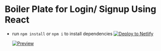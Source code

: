 # Boiler Plate for Login/ Signup Using React

- run `npm install` or `npm i` to install dependencies
  [![Deploy to Netlify](https://www.netlify.com/img/deploy/button.svg)](https://app.netlify.com/start/deploy?repository=https://github.com/m-aung/reactlogin-boilerplate)

  [![Preview](https://img.shields.io/badge/-Demo-yellow)](https://react-authentication-boilerplate-v1.netlify.app/)
